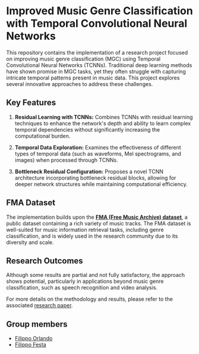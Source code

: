 # Improved Music Genre Classification with Temporal Convolutional Neural Networks

This repository contains the implementation of a research project focused on improving music genre classification (MGC) using Temporal Convolutional Neural Networks (TCNNs). Traditional deep learning methods have shown promise in MGC tasks, yet they often struggle with capturing intricate temporal patterns present in music data. This project explores several innovative approaches to address these challenges.

## Key Features

1. **Residual Learning with TCNNs:** Combines TCNNs with residual learning techniques to enhance the network's depth and ability to learn complex temporal dependencies without significantly increasing the computational burden.

2. **Temporal Data Exploration:** Examines the effectiveness of different types of temporal data (such as waveforms, Mel spectrograms, and images) when processed through TCNNs.

3. **Bottleneck Residual Configuration:** Proposes a novel TCNN architecture incorporating bottleneck residual blocks, allowing for deeper network structures while maintaining computational efficiency.

## FMA Dataset

The implementation builds upon the [**FMA (Free Music Archive) dataset**](https://github.com/mdeff/fma), a public dataset containing a rich variety of music tracks. The FMA dataset is well-suited for music information retrieval tasks, including genre classification, and is widely used in the research community due to its diversity and scale.

## Research Outcomes

Although some results are partial and not fully satisfactory, the approach shows potential, particularly in applications beyond music genre classification, such as speech recognition and video analysis.

For more details on the methodology and results, please refer to the associated [research paper](https://github.com/Filippo-Festa/Improved-Music-Genre-Classification-with-Temporal-Convolutional-Neural-Networks/blob/main/Improved%20Music%20Genre%20Classification%20with%20Temporal%20Convolutional%20Neural%20Networks.pdf).

## Group members
- [Filippo Orlando](https://github.com/Filorland)
- [Filippo Festa](https://github.com/Filippo-Festa)

